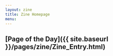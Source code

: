 ```yaml
---
layout: zine
title: Zine Homepage
menu: 
---
```

## [Page of the Day]({{ site.baseurl }}/pages/zine/Zine_Entry.html)